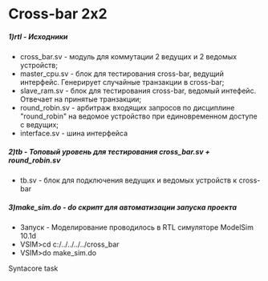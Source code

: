 # Cross-bar 2x2

##### 1)rtl - Исходники
  - cross_bar.sv -  модуль для коммутации 2 ведущих и 2 ведомых устройств;
  - master_cpu.sv - блок для тестирования cross-bar, ведущий интерфейс. Генерирует случайные транзакции в cross-bar;
  - slave_ram.sv - блок для тестирования cross-bar, ведомый интефейс. Отвечает на принятые транзакции;
  - round_robin.sv - арбитраж входящих запросов по дисциплине "round_robin" на ведомое устройство при единовременном доступе с ведущих;
  - interface.sv - шина интерфейса
  
##### 2)tb - Топовый уровень для тестирования cross_bar.sv + round_robin.sv
  - tb.sv - блок для подключения ведущих и ведомых устройств к cross-bar
  
##### 3)make_sim.do - do скрипт для автоматизации запуска проекта
  - Запуск - Моделирование проводилось в RTL симуляторе ModelSim 10.1d
  -  VSIM>cd c:/../../../../cross_bar
  -  VSIM>do make_sim.do
    
    
Syntacore task
